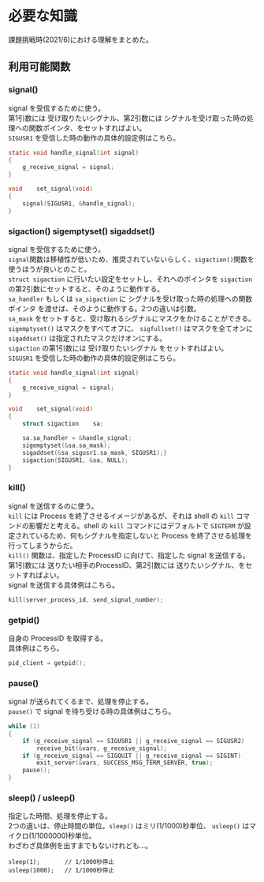 # 必要な知識

課題挑戦時(2021/6)における理解をまとめた。  


## 利用可能関数


### signal()

signal を受信するために使う。  
第1引数には 受け取りたいシグナル、第2引数には シグナルを受け取った時の処理への関数ポインタ、をセットすればよい。  
`SIGUSR1` を受信した時の動作の具体的設定例はこちら。  

```c
static void	handle_signal(int signal)
{
	g_receive_signal = signal;
}

void	set_signal(void)
{
	signal(SIGUSR1, &handle_signal);
}
```

### sigaction() sigemptyset() sigaddset()

signal を受信するために使う。  
`signal`関数は移植性が低いため、推奨されていないらしく、`sigaction()`関数を使うほうが良いとのこと。  
`struct sigaction` に行いたい設定をセットし、それへのポインタを `sigaction` の第2引数にセットすると、そのように動作する。  
`sa_handler` もしくは `sa_sigaction` に シグナルを受け取った時の処理への関数ポインタ を渡せば、そのように動作する。2つの違いは引数。  
`sa_mask` をセットすると、受け取れるシグナルにマスクをかけることができる。`sigemptyset()` はマスクをすべてオフに、 `sigfullset()` はマスクを全てオンに `sigaddset()` は指定されたマスクだけオンにする。  
`sigaction` の第1引数には 受け取りたいシグナル をセットすればよい。  
`SIGUSR1` を受信した時の動作の具体的設定例はこちら。  

```c
static void	handle_signal(int signal)
{
	g_receive_signal = signal;
}

void	set_signal(void)
{
	struct sigaction	sa;

	sa.sa_handler = &handle_signal;
	sigemptyset(&sa.sa_mask);
	sigaddset(&sa_sigusr1.sa_mask, SIGUSR1);}
	sigaction(SIGUSR1, &sa, NULL);
}
```

### kill()

signal を送信するのに使う。  
`kill` には Process を終了させるイメージがあるが、それは shell の `kill` コマンドの影響だと考える。shell の `kill` コマンドにはデフォルトで `SIGTERM` が設定されているため、何もシグナルを指定しないと Process を終了させる処理を行ってしまうからだ。  
`kill()` 関数は、指定した ProcessID に向けて、指定した signal を送信する。  
第1引数には 送りたい相手のProcessID、第2引数には 送りたいシグナル、をセットすればよい。  
signal を送信する具体例はこちら。  

```c
kill(server_process_id, send_signal_number);
```

### getpid()

自身の ProcessID を取得する。  
具体例はこちら。  

```c
pid_client = getpid();
```

### pause()

signal が送られてくるまで、処理を停止する。  
`pause()` で signal を待ち受ける時の具体例はこちら。  

```c
while (1)
{
	if (g_receive_signal == SIGUSR1 || g_receive_signal == SIGUSR2)
		receive_bit(&vars, g_receive_signal);
	if (g_receive_signal == SIGQUIT || g_receive_signal == SIGINT)
		exit_server(&vars, SUCCESS_MSG_TERM_SERVER, true);
	pause();
}
```

### sleep() / usleep()

指定した時間、処理を停止する。  
2つの違いは、停止時間の単位。`sleep()` はミリ(1/1000)秒単位、 `usleep()` はマイクロ(1/1000000)秒単位。  
わざわざ具体例を出すまでもないけれども…。  

```
sleep(1);		// 1/1000秒停止
usleep(1000);	// 1/1000秒停止
```

